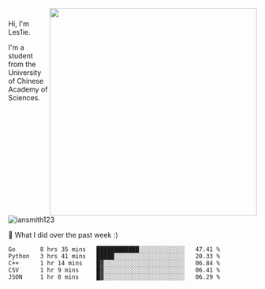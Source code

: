 <img align="right" src="https://github-readme-stats.vercel.app/api?username=iansmith123&show_icons=true&hide_border=true" width="420">

### 
Hi, I'm Les1ie. 

I'm a student from the University of Chinese Academy of Sciences.

<img src="https://komarev.com/ghpvc/?username=iansmith123" alt="iansmith123" />




🔭 What I did over the past week :)
<!--START_SECTION:waka-->
```text
Go       8 hrs 35 mins   ████████████░░░░░░░░░░░░░   47.41 % 
Python   3 hrs 41 mins   █████░░░░░░░░░░░░░░░░░░░░   20.33 % 
C++      1 hr 14 mins    █▓░░░░░░░░░░░░░░░░░░░░░░░   06.84 % 
CSV      1 hr 9 mins     █▓░░░░░░░░░░░░░░░░░░░░░░░   06.41 % 
JSON     1 hr 8 mins     █▓░░░░░░░░░░░░░░░░░░░░░░░   06.29 % 
```
<!--END_SECTION:waka-->


<!--
**IanSmith123/IanSmith123** is a ✨ _special_ ✨ repository because its `README.md` (this file) appears on your GitHub profile.
<img src="https://github.githubassets.com/images/spinners/octocat-spinner-64.gif">

Here are some ideas to get you started:

- 🔭 I’m currently working on ...
- 🌱 I’m currently learning ...
- 👯 I’m looking to collaborate on ...
- 🤔 I’m looking for help with ...
- 💬 Ask me about ...
- 📫 How to reach me: ...
- 😄 Pronouns: ...
- ⚡ Fun fact: ...
-->
